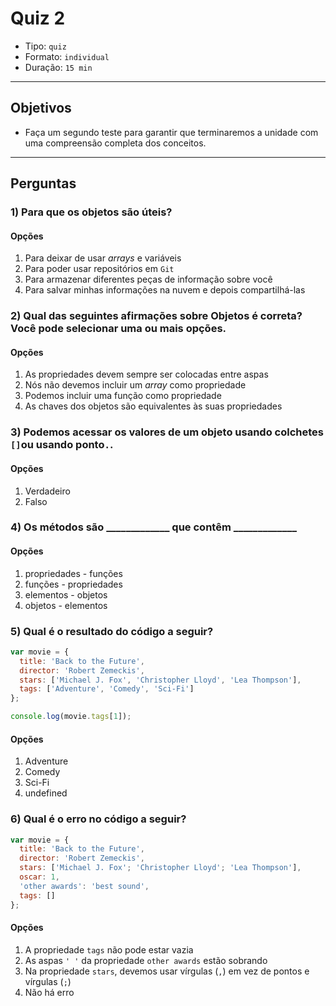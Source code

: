 # Quiz 2

- Tipo: `quiz`
- Formato: `individual`
- Duração: `15 min`

***

## Objetivos

- Faça um segundo teste para garantir que terminaremos a unidade com uma
  compreensão completa dos conceitos.

***

## Perguntas

### 1\) Para que os objetos são úteis?

#### Opções

1. Para deixar de usar _arrays_ e variáveis
2. Para poder usar repositórios em `Git`
3. Para armazenar diferentes peças de informação sobre você
4. Para salvar minhas informações na nuvem e depois compartilhá-las

<solution style="display:none;">3</solution>

### 2\) Qual das seguintes afirmações sobre Objetos é correta? Você pode selecionar uma ou mais opções.

#### Opções

1. As propriedades devem sempre ser colocadas entre aspas
2. Nós não devemos incluir um _array_ como propriedade
3. Podemos incluir uma função como propriedade
4. As chaves dos objetos são equivalentes às suas propriedades

<solution style="display:none;">3,4</solution>

### 3\) Podemos acessar os valores de um objeto usando colchetes `[]`ou usando ponto`.`.

#### Opções

1. Verdadeiro
2. Falso

<solution style="display:none;">1</solution>

### 4\) Os métodos são \_\_\_\_\_\_\_\_\_\_\_\_\_ que contêm \_\_\_\_\_\_\_\_\_\_\_\_\_

#### Opções

1. propriedades - funções
2. funções - propriedades
3. elementos - objetos
4. objetos - elementos

<solution style="display:none;">1</solution>

### 5\) Qual é o resultado do código a seguir?

```javascript
var movie = {
  title: 'Back to the Future',
  director: 'Robert Zemeckis',
  stars: ['Michael J. Fox', 'Christopher Lloyd', 'Lea Thompson'],
  tags: ['Adventure', 'Comedy', 'Sci-Fi']
};

console.log(movie.tags[1]);
```

#### Opções

1. Adventure
2. Comedy
3. Sci-Fi
4. undefined

<solution style="display:none;">2</solution>

### 6\) Qual é o erro no código a seguir?

```javascript
var movie = {
  title: 'Back to the Future',
  director: 'Robert Zemeckis',
  stars: ['Michael J. Fox'; 'Christopher Lloyd'; 'Lea Thompson'],
  oscar: 1,
  'other awards': 'best sound',
  tags: []
};
```

#### Opções

1. A propriedade `tags` não pode estar vazia
2. As aspas `' '` da propriedade `other awards` estão sobrando
3. Na propriedade `stars`, devemos usar vírgulas \(`,`\) em vez de pontos e vírgulas \(`;`\)
4. Não há erro

<solution style="display:none;">3</solution>
